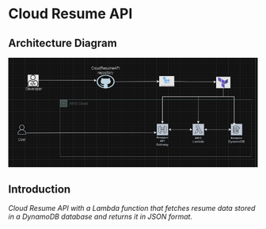 # Cloud Resume API

## Architecture Diagram
![Architecture Diagram](image.png)

## Introduction
_*Cloud Resume API with a Lambda function that fetches resume data stored in a DynamoDB database and returns it in JSON format.*_
